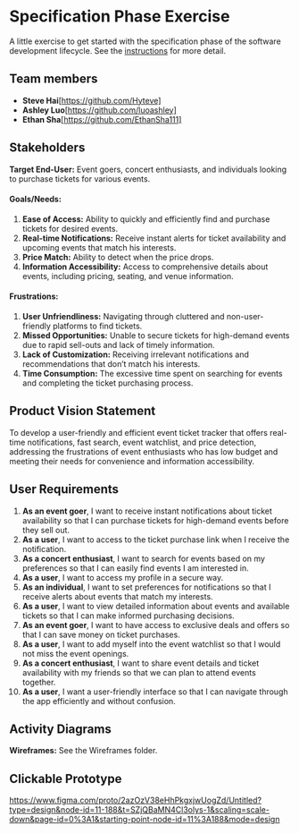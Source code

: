 # Specification Phase Exercise

A little exercise to get started with the specification phase of the software development lifecycle. See the [instructions](instructions.md) for more detail.

## Team members

- **Steve Hai**[https://github.com/Hyteve]
- **Ashley Luo**[https://github.com/luoashley]
- **Ethan Sha**[https://github.com/EthanSha111]

## Stakeholders

**Target End-User:** Event goers, concert enthusiasts, and individuals looking to purchase tickets for various events.

#### **Goals/Needs:**

1. **Ease of Access:** Ability to quickly and efficiently find and purchase tickets for desired events.
2. **Real-time Notifications:** Receive instant alerts for ticket availability and upcoming events that match his interests.
3. **Price Match:** Ability to detect when the price drops.
4. **Information Accessibility:** Access to comprehensive details about events, including pricing, seating, and venue information.

#### **Frustrations:**

1. **User Unfriendliness:** Navigating through cluttered and non-user-friendly platforms to find tickets.
2. **Missed Opportunities:** Unable to secure tickets for high-demand events due to rapid sell-outs and lack of timely information.
3. **Lack of Customization:** Receiving irrelevant notifications and recommendations that don’t match his interests.
4. **Time Consumption:** The excessive time spent on searching for events and completing the ticket purchasing process.

## Product Vision Statement

To develop a user-friendly and efficient event ticket tracker that offers real-time notifications, fast search, event watchlist, and price detection, addressing the frustrations of event enthusiasts who has low budget and meeting their needs for convenience and information accessibility.

## User Requirements

1. **As an event goer**, I want to receive instant notifications about ticket availability so that I can purchase tickets for high-demand events before they sell out.
2. **As a user**, I want to access to the ticket purchase link when I receive the notification.
3. **As a concert enthusiast**, I want to search for events based on my preferences so that I can easily find events I am interested in.
4. **As a user**, I want to access my profile in a secure way.
5. **As an individual**, I want to set preferences for notifications so that I receive alerts about events that match my interests.
6. **As a user**, I want to view detailed information about events and available tickets so that I can make informed purchasing decisions.
7. **As an event goer**, I want to have access to exclusive deals and offers so that I can save money on ticket purchases.
8. **As a user**, I want to add myself into the event watchlist so that I would not miss the event openings.
9. **As a concert enthusiast**, I want to share event details and ticket availability with my friends so that we can plan to attend events together.
10. **As a user**, I want a user-friendly interface so that I can navigate through the app efficiently and without confusion.

## Activity Diagrams

**Wireframes:** See the Wireframes folder.

## Clickable Prototype

https://www.figma.com/proto/2azOzV38eHhPkgxjwUogZd/Untitled?type=design&node-id=11-188&t=SZjQBaMN4Cl3olys-1&scaling=scale-down&page-id=0%3A1&starting-point-node-id=11%3A188&mode=design
